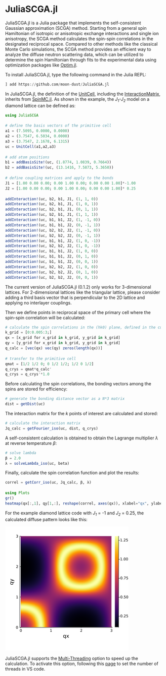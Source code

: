 # JuliaSCGA.jl
JuliaSCGA.jl is a Julia package that implements the self-consistent Gaussian approximation (SCGA) method. Starting from a general spin Hamiltonian of isotropic or anisotropic exchange interactions and single ion anisotropy, the SCGA method calculates the spin-spin correlations in the designated reciprocal space. Compared to other methods like the classical Monte Carlo simulations, the SCGA method provides an efficient way to analyze the diffuse neutron scattering data, which can be utilized to determine the spin Hamiltonian through fits to the experimental data using optimization packages like [Optim.jl](https://github.com/JuliaNLSolvers/Optim.jl/).

To install JuliaSCGA.jl, type the following command in the Julia REPL:
```julia
] add https://github.com/moon-dust/JuliaSCGA.jl
```

In JuliaSCGA.jl, the definition of the [UnitCell](src/UnitCell.jl), including the [InteractionMatrix](src/InteractionMatrix.jl), inherits from [SpinMC.jl](https://github.com/fbuessen/SpinMC.jl). As shown in the example, the *J<sub>1</sub>-J<sub>2</sub>* model on a diamond lattice can be defined as:

```julia
using JuliaSCGA

# define the basis vectors of the primitive cell
a1 = (7.5095, 0.0000, 0.0000) 
a2 = (3.7547, 6.5034, 0.0000) 
a3 = (3.7547, 2.1678, 6.1315) 
uc = UnitCell(a1,a2,a3) 

# add atom positions
b1 = addBasisSite!(uc, (1.8774, 1.0839, 0.7664)) 
b2 = addBasisSite!(uc, (13.1416, 7.5873, 5.3650)) 

# define coupling matrices and apply to the bonds
J1 = [1.00 0.00 0.00; 0.00 1.00 0.00; 0.00 0.00 1.00]*-1.00 
J2 = [1.00 0.00 0.00; 0.00 1.00 0.00; 0.00 0.00 1.00]* 0.25

addInteraction!(uc, b2, b1, J1, (1, 1, 0)) 
addInteraction!(uc, b2, b1, J1, (1, 0, 1)) 
addInteraction!(uc, b2, b1, J1, (0, 1, 1)) 
addInteraction!(uc, b2, b1, J1, (1, 1, 1)) 
addInteraction!(uc, b1, b1, J2, (1, -1, 0)) 
addInteraction!(uc, b1, b1, J2, (0, -1, 1)) 
addInteraction!(uc, b2, b2, J2, (1, -1, 0)) 
addInteraction!(uc, b2, b2, J2, (0, -1, 1)) 
addInteraction!(uc, b1, b1, J2, (1, 0, -1)) 
addInteraction!(uc, b2, b2, J2, (1, 0, -1)) 
addInteraction!(uc, b1, b1, J2, (1, 0, 0)) 
addInteraction!(uc, b1, b1, J2, (0, 1, 0)) 
addInteraction!(uc, b1, b1, J2, (0, 0, 1)) 
addInteraction!(uc, b2, b2, J2, (1, 0, 0)) 
addInteraction!(uc, b2, b2, J2, (0, 1, 0)) 
addInteraction!(uc, b2, b2, J2, (0, 0, 1)) 
```
The current version of JuliaSCGA.jl (0.1.2) only works for 3-dimensional lattices. For 2-dimensional lattices like the triangular lattice, please consider adding a third basis vector that is perpendicular to the 2D lattice and applying no interlayer couplings.

Then we define points in reciprocal space of the primary cell where the spin-spin correlation will be calculated:
```julia
# calculate the spin correlations in the (hk0) plane, defined in the cubic cell
k_grid = [0:0.005:3;]
qx = [x_grid for x_grid in k_grid, y_grid in k_grid]
qy = [y_grid for x_grid in k_grid, y_grid in k_grid]
q_calc = [vec(qx) vec(qy) zeros(length(qx))]

# transfer to the primitive cell
qmat = [1/2 1/2 0; 0 1/2 1/2; 1/2 0 1/2]
q_crys = qmat*q_calc'
q_crys = q_crys'*1.0
```

Before calculating the spin correlations, the bonding vectors among the spins are stored for efficiency:
```julia
# generate the bonding distance vector as a N*3 matrix
dist = getDist(uc)
```

The interaction matrix for the *k* points of interest are calculated and stored:
```julia
# calculate the interaction matrix
Jq_calc = getFourier_iso(uc, dist, q_crys)
```

A self-consistent calculation is obtained to obtain the Lagrange multiplier $\lambda$ at reverse temperature $\beta$:
```julia
# solve lambda
β = 2.0
λ = solveLambda_iso(uc, beta)
```
Finally, calculate the spin correlation function and plot the results:
```julia
correl = getCorr_iso(uc, Jq_calc, β, λ)

using Plots
gr()
heatmap(qx[:,1], qy[1,:], reshape(correl, axes(qx)), xlabel="qx", ylabel="qy", aspect_ratio=1, size=(400,400))
```

For the example diamond lattice code with *J<sub>1</sub>* = -1 and *J<sub>2</sub>* = 0.25, the calculated diffuse pattern looks like this:

![](assets/diamond_0p25.png)

JuliaSCGA.jl supports the [Multi-Threading](https://docs.julialang.org/en/v1/manual/multi-threading/) option to speed up the calculation. To activate this option, following this [page](https://stackoverflow.com/questions/71596187/changing-threads-in-settings-json-of-vs-code-for-julias-jupyter-notebooks) to set the number of threads in VS code.


